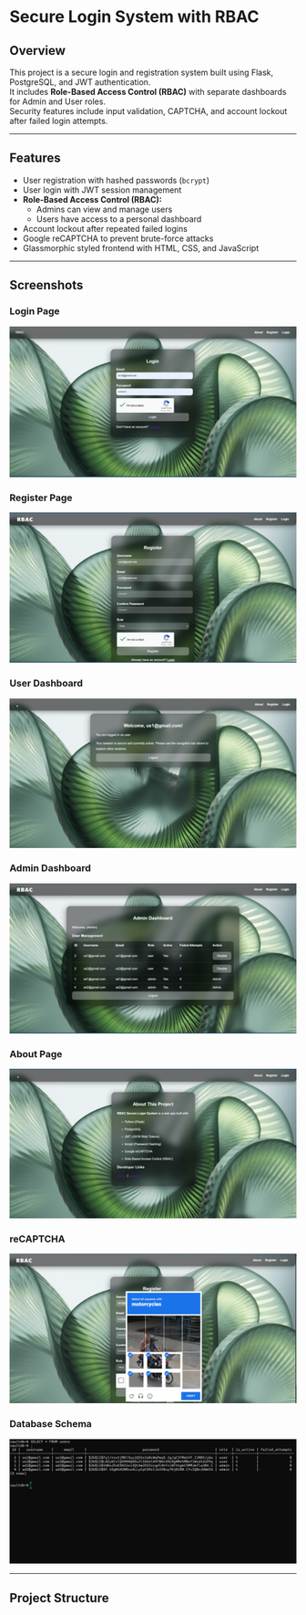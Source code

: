 # Secure Login System with RBAC

## Overview
This project is a secure login and registration system built using Flask, PostgreSQL, and JWT authentication.  
It includes **Role-Based Access Control (RBAC)** with separate dashboards for Admin and User roles.  
Security features include input validation, CAPTCHA, and account lockout after failed login attempts.

---

## Features
- User registration with hashed passwords (`bcrypt`)
- User login with JWT session management
- **Role-Based Access Control (RBAC):**
  - Admins can view and manage users
  - Users have access to a personal dashboard
- Account lockout after repeated failed logins
- Google reCAPTCHA to prevent brute-force attacks
- Glassmorphic styled frontend with HTML, CSS, and JavaScript

---

## Screenshots

### Login Page
![Login Page](src/backend/static/assets/login%20page.png)

### Register Page
![Register Page](src/backend/static/assets/register.png)

### User Dashboard
![User Dashboard](src/backend/static/assets/user%20dashboard.png)

### Admin Dashboard
![Admin Dashboard](src/backend/static/assets/admindashboard.png)

### About Page
![About Page](src/backend/static/assets/about%20page.png)

### reCAPTCHA
![reCAPTCHA](src/backend/static/assets/captcha.png)

### Database Schema
![Database](src/backend/static/assets/db.png)

---

## Project Structure
